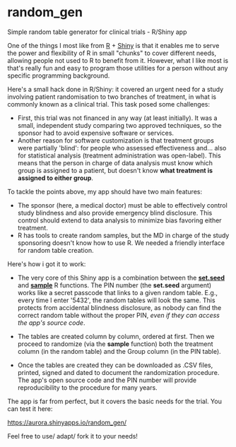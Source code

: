 # random_gen
Simple random table generator for clinical trials - R/Shiny app

One of the things I most like from [R](https://www.r-project.org/) + [Shiny](http://shiny.rstudio.com/) is that it enables me to serve the power and flexibility of R in small "chunks" to cover different needs, allowing people not used to R to benefit from it. However, what I like most is that's really fun and easy to program those utilities for a person without any specific programming background.

Here's a small hack done in R/Shiny: it covered an urgent need for a study involving patient randomisation to two branches of treatment, in what is commonly known as a clinical trial. This task posed some challenges:

- First, this trial was not financed in any way (at least initially). It was a small, independent study comparing two approved techniques, so the sponsor had to avoid expensive software or services.
- Another reason for software customization is that treatment groups were partially 'blind': for people who assessed effectiveness and... also for statistical analysis (treatment administration was open-label). This means that the person in charge of data analysis must know which group is assigned to a patient, but doesn't know **what treatment is assigned to either group**.

To tackle the points above, my app should have two main features:

- The sponsor (here, a medical doctor) must be able to effectively control study blindness and also provide emergency blind disclosure. This control should extend to data analysis to minimize bias favoring either treatment.
- R has tools to create random samples, but the MD in charge of the study sponsoring doesn't know how to use R. We needed a friendly interface for random table creation. 

Here's how i got it to work:

- The very core of this Shiny app is a combination between the [**set.seed**](https://stat.ethz.ch/R-manual/R-devel/library/base/html/Random.html) and [**sample**](https://stat.ethz.ch/R-manual/R-devel/library/base/html/sample.html) R functions. The PIN number (the **set.seed** argument) works like a secret passcode that links to a given random table. E.g., every time I enter '5432', the random tables will look the same. This protects from accidental blindness disclosure, as nobody can find the correct random table without the proper PIN, *even if they can access the app's source code*.

- The tables are created column by column, ordered at first. Then we proceed to randomize (via the **sample** function) both the treatment column (in the random table) and the Group column (in the PIN table).

- Once the tables are created they can be downloaded as .CSV files, printed, signed and dated to document the randomization procedure. The app's open source code and the PIN number will provide reproducibility to the procedure for many years.

The app is far from perfect, but it covers the basic needs for the trial. You can test it here:

https://aurora.shinyapps.io/random_gen/

Feel free to use/ adapt/ fork it to your needs!
